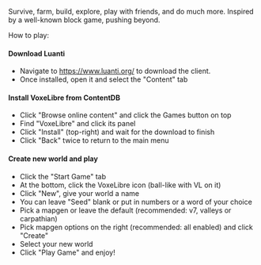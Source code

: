 Survive, farm, build, explore, play with friends, and do much more. Inspired by a well-known block game, pushing beyond.

How to play:

#### Download Luanti
- Navigate to https://www.luanti.org/ to download the client.
- Once installed, open it and select the "Content" tab

#### Install VoxeLibre from ContentDB
- Click "Browse online content" and click the Games button on top
- Find "VoxeLibre" and click its panel
- Click "Install" (top-right) and wait for the download to finish
- Click "Back" twice to return to the main menu

#### Create new world and play
- Click the "Start Game" tab
- At the bottom, click the VoxeLibre icon (ball-like with VL on it)
- Click "New", give your world a name
- You can leave "Seed" blank or put in numbers or a word of your choice
- Pick a mapgen or leave the default (recommended: v7, valleys or carpathian)
- Pick mapgen options on the right (recommended: all enabled) and click "Create"
- Select your new world
- Click "Play Game" and enjoy!